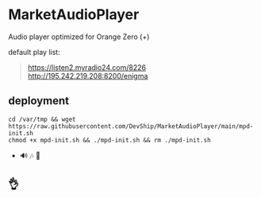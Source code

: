 # MarketAudioPlayer

Audio player optimized for Orange Zero (+)

default play list:
 >https://listen2.myradio24.com/8226
 >http://195.242.219.208:8200/enigma


## deployment
```
cd /var/tmp && wget https://raw.githubusercontent.com/DevShip/MarketAudioPlayer/main/mpd-init.sh
chmod +x mpd-init.sh && ./mpd-init.sh && rm ./mpd-init.sh
```
- 🔊 🎶 🤹‍

## 👌


